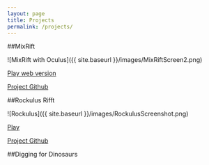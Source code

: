 ```yaml
---
layout: page
title: Projects
permalink: /projects/
---
```


##MixRift

![MixRift with Oculus]({{ site.baseurl }}/images/MixRiftScreen2.png)

[Play web version](http://almerc.github.io/MixRift/)

[Project Github](http://github.com/Almerc/MixRift/)

##Rockulus Rifft

![Rockulus]({{ site.baseurl }}/images/RockulusScreenshot.png)

[Play](http://almerc.github.io/RockulusRifft/)

[Project Github](http://github.com/Almerc/RockulusRifft/)

##Digging for Dinosaurs



